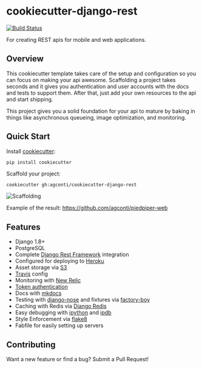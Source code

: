 # cookiecutter-django-rest
[![Build Status](https://travis-ci.org/agconti/cookiecutter-django-rest.svg?branch=docs-project-readme-travis)](https://travis-ci.org/agconti/cookiecutter-django-rest)

For creating REST apis for mobile and web applications.

## Overview
This cookiecutter template takes care of the setup and configuration so you can focus on making your api awesome. Scaffolding a project takes seconds and it gives you authentication and user accounts with the docs and tests to support them. After that, just add your own resources to the api and start shipping.

This project gives you a solid foundation for your api to mature by baking in things like asynchronous queueing, image optimization, and monitoring.

## Quick Start

Install [cookiecutter](https://github.com/audreyr/cookiecutter):
```bash
pip install cookiecutter
```

Scaffold your project:
```
cookiecutter gh:agconti/cookiecutter-django-rest
```

![Scaffolding](media/scaffolding.gif)

Example of the result: https://github.com/agconti/piedpiper-web

## Features

- Django 1.8+
- PostgreSQL
- Complete [Django Rest Framework](http://www.django-rest-framework.org/) integration
- Configured for deploying to [Heroku](www.heroku.com)
- Asset storage via [S3](https://github.com/jschneier/django-storages)
- [Travis](https://travis-ci.org/) config
- Monitoring with [New Relic](http://newrelic.com/)
- [Token authentication](http://www.django-rest-framework.org/api-guide/authentication/#tokenauthentication)
- Docs with [mkdocs](http://www.mkdocs.org/)
- Testing with [django-nose](https://github.com/django-nose/django-nose) and fixtures via [factory-boy](http://factoryboy.readthedocs.org/en/latest/orms.html)
- Caching with Redis via [Django Redis](https://github.com/niwinz/django-redis)
- Easy debugging with [ipython](http://ipython.org/) and [ipdb](https://pypi.python.org/pypi/ipdb)
- Style Enforcement via [flake8](https://flake8.readthedocs.org/en/2.3.0/)
- Fabfile for easily setting up servers

## Contributing
Want a new feature or find a bug? Submit a Pull Request!
